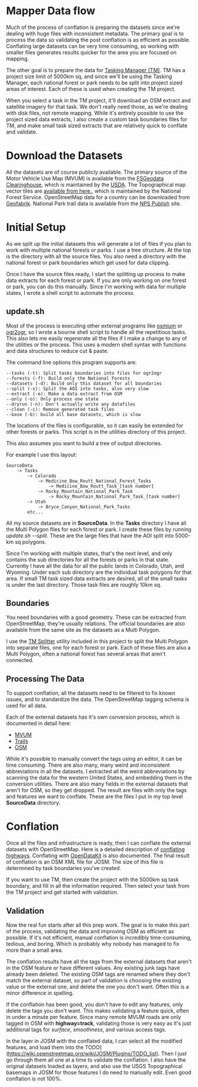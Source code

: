 # Mapper Data flow

Much of the process of conflation is preparing the datasets since
we're dealing with huge files with inconsistent metadata. The primary
goal is to process the data so validating the post conflation is as
efficient as possible. Conflating large datasets can be very time
consuming, so working with smaller files generates results quicker for
the area you are focused on mapping.

The other goal is to prepare the data for [Tasking
Manager (TM)](https://wiki.openstreetmap.org/wiki/Tasking_Manager). TM
has a project size limit of 5000km sq, and since we'll be using the
Tasking Manager, each national forest or park needs to be split into
project sized areas of interest. Each of these is used when creating
the TM project.

When you select a task in the TM project, it'll download an OSM
extract and satellite imagery for that task. We don't really need
those, as we're dealing with disk files, not remote mapping. While
it's entirely possible to use the project sized data extracts, I also
create a custom task boundaries files for TM, and make small task
sized extracts that are relatively quick to conflate and validate.

# Download the Datasets

All the datasets are of course publicly available. The primary
source of the Motor Vehicle Use Map (MVUM) is available from the 
[FSGeodata
Clearinghouse](https://data.fs.usda.gov/geodata/edw/datasets.php?dsetCategory=transportation),
which is maintained by the [USDA](https://www.usda.gov/). The
Topographical map vector tiles are [available from
here.](https://prd-tnm.s3.amazonaws.com/index.html?prefix=StagedProducts/TopoMapVector/),
which is maintained by the National Forest Service. OpenStreetMap data
for a country can be downloaded from
[Geofabrik](http://download.geofabrik.de/north-america.html). National
Park trail data is available from the
[NPS Publish](https://data.fs.usda.gov/geodata/edw/edw_resources/shp/S_USA.TrailNFS_Publish.zip)
site.

# Initial Setup

As we split up the initial datasets this will generate a lot of files
if you plan to work with multiple national forests or parks. I use a
tree structure. At the top is the directory with all the source
files. You also need a directory with the national forest or park
boundaries which get used for data clipping.

Once I have the source files ready, I start the splitting up process
to make data extracts for each forest or park. If you are only working
on one forest or park, you can do this manually. Since I'm working
with data for multiple states, I wrote a shell script to automate the
process.

## update.sh

Most of the process is executing other external programs like
[osmium](https://osmcode.org/osmium-tool/) or
[ogr2ogr](https://gdal.org/programs/ogr2ogr.html), so I wrote a bourne
shell script to handle all the repetitious tasks. This also lets me
easily regenerate all the files if I make a change to any of the
utilities or the process. This uses a modern shell syntax with
functions and data structures to reduce cut & paste.

The command line options this program supports are:

	--tasks (-t): Split tasks boundaries into files for ogr2ogr
	--forests (-f): Build only the National Forests
	--datasets (-d): Build only this dataset for all boundaries
	--split (-s): Split the AOI into tasks, also very slow
	--extract (-e): Make a data extract from OSM
	--only (-o): Only process one state
	--dryrun (-n): Don't actually write any datafiles
	--clean (-c): Remove generated task files
	--base (-b): build all base datasets, which is slow
	
The locations of the files is configurable, so it can easily be
extended for other forests or parks. This script is in the utilities
directory of this project.

This also assumes you want to build a tree of output directories.

For example I use this layout:

	SourceData
		-> Tasks
			-> Colorado
				-> Medicine_Bow_Routt_National_Forest_Tasks
					-> Medicine_Bow_Routt_Task_[task number]
				-> Rocky_Mountain_National_Park_Task
					-> Rocky_Mountain_National_Park_Task_[task number]
	        -> Utah
				-> Bryce_Canyon_National_Park_Tasks
			etc...
			
All my source datasets are in __SourceData__.   In the __Tasks__
directory I have all the Multi Polygon files for each forest or park. I
create these files by running *update.sh --split*. These are the large
files that have the AOI split into 5000-km sq polygons.

Since I'm working with multiple states, that's the next level, and
only contains the sub directories for all the forests or parks in that
state. Currently I have all the data for all the public lands in
Colorado, Utah, and Wyoming. Under each sub directory are the
individual task polygons for that area. If small TM task sized data
extracts are desired, all of the small tasks is under the last
directory. Those task files are roughly 10km sq.

## Boundaries

You need boundaries with a good geometry. These can be extracted from
OpenStreetMap, they're usually relations. The official boundaries are
also available from the same site as the datasets as a Multi Polygon.

I use the [TM Splitter](splitter.md) utility included in this project
to split the Multi Polygon into separate files, one for each forest or
park. Each of these files are also a Multi Polygon, often a national
forest has several areas that aren't connected.

## Processing The Data

To support conflation, all the datasets need to be filtered to fix
known issues, and to standardize the data. The OpenStreetMap tagging
schema is used for all data.

Each of the external datasets has it's own conversion process, which
is documented in detail here:

* [MVUM](mvum.md)
* [Trails](trails.md)
* [OSM](osmhighways.md)

While it's possible to manually convert the tags using an editor, it
can be time consuming. There are also many, many weird and
inconsistent abbreviations in all the datasets. I extracted all the
weird abbreviations by scanning the data for the western United
States, and embedding them in the conversion utilities. There are also
many fields in the external datasets that aren't for OSM, so they get
dropped. The result are files with only the tags and features we want
to conflate. These are the files I put in my top level __SourceData__
directory.

# Conflation

Once all the files and infrastructure is ready, then I can conflate
the external datasets with OpenStreetMap. Here is a detailed
description of [conflating highways](highways.md). Conflating with 
[OpenDataKit](odkconflation.md) is also documented. The final result
of conflation is an OSM XML file for JOSM. The size of this file is
determined by task boundaries you've created.

If you want to use TM, then create the project with the 5000km sq task
boundary, and fill in all the information required. Then select your
task from the TM project and get started with validation.

## Validation

Now the real fun starts after all this prep work. The goal is to make
this part of the process, validating the data and improving OSM as
efficient as possible. If it's not efficient, manual conflation is
incredibly time-consuming, tedious, and boring. Which is probably why
nobody has managed to fix more than a small area.

The conflation results have all the tags from the external datasets
that aren't in the OSM feature or have different values. Any existing
junk tags have already been deleted. The existing OSM tags are renamed
where they don't match the external dataset, so part of validation is
choosing the existing value or the external one, and delete the one
you don't want. Often this is a minor difference in spelling.

If the conflation has been good, you don't have to edit any features,
only delete the tags you don't want. This makes validating a feature
quick, often in under a minute per feature. Since many remote MVUM
roads are only tagged in OSM with __highway=track__, validating those
is very easy as it's just additional tags for *surface*, *smoothness*,
and various access tags.

In the layer in JOSM with the conflated data, I can select all the
modified features, and load them into the
TODO](https://wiki.openstreetmap.org/wiki/JOSM/Plugins/TODO_list). Then
I just go through them all one at a time to validate the conflation. I
also have the original datasets loaded as layers, and also use the
USGS Topographical basemaps in JOSM for those features I do need to
manually edit. Even good conflation is not 100%.
